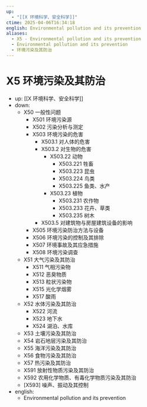 ```yaml
---
up:
  - "[[X 环境科学、安全科学]]"
ctime: 2025-04-06T16:34:18
english: Environmental pollution and its prevention
aliases:
  - X5 - Environmental pollution and its prevention
  - Environmental pollution and its prevention
  - 环境污染及其防治
---
```


# X5 环境污染及其防治

- up: [[X 环境科学、安全科学]]
- down:
	- X50 一般性问题
		- X501 环境污染源
		- X502 污染分析与测定
		- X503 环境污染的危害
			- X503.1 对人体的危害
			- X503.2 对生物的危害
				- X503.22 动物
					- X503.221 牲畜
					- X503.223 昆虫
					- X503.224 鸟类
					- X503.225 鱼类、水产
				- X503.23 植物
					- X503.231 农作物
					- X503.233 花卉、草类
					- X503.235 树木
			- X503.5 对建筑物与房屋建筑设备的影响
		- X505 环境污染防治方法与设备
		- X506 环境污染的控制及其排除
		- X507 环境事故及其应急措施
		- X508 环境污染调查
	- X51 大气污染及其防治
		- X511 气相污染物
		- X512 恶臭物质
		- X513 粒状污染物
		- X515 光化学烟雾
		- X517 酸雨
	- X52 水体污染及其防治
		- X522 河流
		- X523 地下水
		- X524 湖泊、水库
	- X53 土壤污染及其防治
	- X54 岩石地层污染及其防治
	- X55 海洋污染及其防治
	- X56 食物污染及其防治
	- X57 热污染及其防治
	- X591 放射性物质污染及其防治
	- X592 农用化学物质、有毒化学物质污染及其防治
	- [X593] 噪声、振动及其控制
- english:
	- Environmental pollution and its prevention
